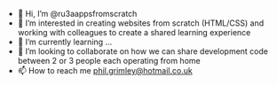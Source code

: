 - 👋 Hi, I’m @ru3aappsfromscratch
- 👀 I’m interested in creating  websites from scratch (HTML/CSS)  and working with colleagues to create a shared learning experience
- 🌱 I’m currently learning ...
- 💞️ I’m looking to collaborate on how  we can share  development code between 2 or 3 people each operating from home
- 📫 How to reach me phil.grimley@hotmail.co.uk

<!---
ru3aappsfromscratch/ru3aappsfromscratch is a ✨ special ✨ repository because its `README.md` (this file) appears on your GitHub profile.
You can click the Preview link to take a look at your changes.
--->
